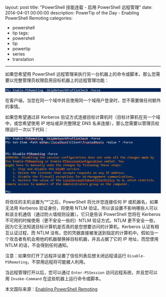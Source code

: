 ﻿layout: post
title: "PowerShell 技能连载 - 启用 PowerShell 远程管理"
date: 2014-04-01 00:00:00
description: PowerTip of the Day - Enabling PowerShell Remoting
categories:
- powershell
- tip
tags:
- powershell
- tip
- powertip
- series
- translation
---
如果您希望用 PowerShell 远程管理来执行另一台机器上的命令或脚本，那么您需要以完整管理员权限启用目标机器上的远程管理功能：

![](/img/2014-04-01-enabling-powershell-remoting-001.png)

在客户端，当您在同一个域中并且使用同一个域用户登录时，您不需要做任何额外的事情。

如果您希望通过非 Kerberos 验证方式连接目标计算机时（目标计算机在另一个域中，或您希望使用 IP 地址或非完整限定 DNS 名来连接），那么您需要以管理员权限运行一次以下代码：

![](/img/2014-04-01-enabling-powershell-remoting-002.png)

将信任的主机设置为“\*”之后，PowerShell 将允许您连接任何 IP 或机器名，如果无法用 Kerberos 验证身份，将使用 NTLM 验证。所以该设置不影响哪些人可以和该主机通信（通过防火墙规则设置）。它只是告诉 PowerShell 您将在 Kerberos 不可用的时候使用（更不安全一些的）NTLM 验证方式。NTLM 更不安全一些，因为它无法知道目标计算机是否真的是您想要访问的计算机。Kerberos 认证有相互认证过程，而 NTLM 没有。您的凭据直接被发送到指定的计算机中。假如当一个攻击者有机会用他的机器替换掉目标机器，并且占据了它的 IP 地址，而您使用 NTLM 的话，不会得到任何通知。

注意：如果你打开了远程并设置了信任列表后想关闭远程请运行 `Disable-PSRemoting`，不禁用远程将可能被人利用。

当远程管理打开以后，您可以通过 `Enter-PSSession` 访问远程系统，并且您可以用 `Invoke-Command` 在这些机器上运行命令或脚本。

<!--more-->
本文国际来源：[Enabling PowerShell Remoting](http://powershell.com/cs/blogs/tips/archive/2014/04/01/enabling-powershell-remoting.aspx)
